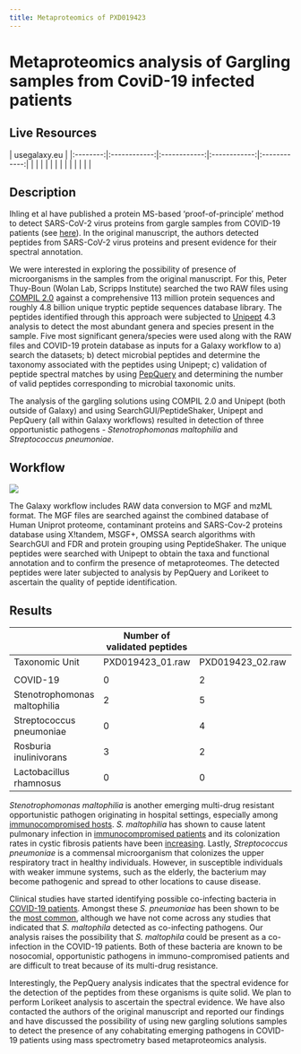 ```yaml
---
title: Metaproteomics of PXD019423
---
```


# Metaproteomics analysis of Gargling samples from CoviD-19 infected patients

## Live Resources

| usegalaxy.eu |
|:--------:|:------------:|:------------:|:------------:|:------------:|
| <FlatShield label="data library" message="view" href="https://usegalaxy.eu/library/list#folders/F61b36ed9cec77ec5" alt="Raw data from data library" /> |
| <FlatShield label="Input data" message="view" href="https://usegalaxy.eu/u/pratikjagtap/h/pxd19423-metaproteomics-raw01" alt="Raw data plus auxillary data" /> |
|
| <FlatShield label="Result history RAW 01" message="view" href="https://usegalaxy.eu/u/pratikjagtap/h/pxd19423-metaproteomics-search-raw01" alt="Galaxy history" /> |
| <FlatShield label="Result history RAW 02" message="view" href="https://usegalaxy.eu/u/pratikjagtap/h/pxd019423-raw02-metaproteomics-search" alt="Galaxy history" /> |
| <FlatShield label="Result history RAW 03" message="view" href="https://usegalaxy.eu/u/pratikjagtap/h/pxd019423-raw03-metaproteomics-search" alt="Galaxy history" /> |
| <FlatShield label="workflow" message="run" href="https://usegalaxy.eu/u/pratikjagtap/w/dataset-collection-pxd019423-workflow-for-pq-and-lk-08202020" alt="Galaxy workflow" /> |


## Description

Ihling et al have published a protein MS-based ‘proof-of-principle’ method to detect SARS-CoV-2 virus proteins from gargle samples from COVID-19 patients
(see [here](../PXD018682/)).
In the original manuscript, the authors detected peptides from SARS-CoV-2 virus proteins and present evidence for their spectral annotation. 

We were interested in exploring the possibility of presence of microorganisms in the samples from the original manuscript.
For this, Peter Thuy-Boun (Wolan Lab, Scripps Institute) searched the two RAW files using [COMPIL 2.0](https://pubs.acs.org/doi/10.1021/acs.jproteome.8b00722)
against a comprehensive 113 million protein sequences and roughly 4.8 billion unique tryptic peptide sequences database library.
The peptides identified through this approach were subjected to [Unipept](doi:10.1021/acs.jproteome.8b00716) 4.3 analysis to detect
the most abundant genera and species present in the sample. Five most significant genera/species were used along with the RAW files and
COVID-19 protein database as inputs for a Galaxy workflow to a) search the datasets; b) detect microbial peptides and determine the taxonomy associated
with the peptides using Unipept; c) validation of peptide spectral matches by using [PepQuery](https://genome.cshlp.org/content/29/3/485.full) and
determining the number of valid peptides corresponding to microbial taxonomic units.

The analysis of the gargling solutions using COMPIL 2.0 and Unipept (both outside of Galaxy) and using SearchGUI/PeptideShaker, Unipept and PepQuery (all within Galaxy workflows)
resulted in detection of three opportunistic pathogens - *Stenotrophomonas maltophilia* and *Streptococcus pneumoniae*. 


## Workflow

![](./img/wf.png)

The Galaxy workflow includes RAW data conversion to MGF and mzML format. The MGF files are searched against the combined database of Human Uniprot proteome, contaminant proteins and SARS-Cov-2 proteins database using X!tandem, MSGF+, OMSSA search algorithms with SearchGUI and FDR and protein grouping using PeptideShaker. The unique peptides were searched with Unipept to obtain the taxa and functional annotation and to confirm the presence of metaproteomes. The detected peptides were later subjected to analysis by PepQuery and Lorikeet to ascertain the quality of peptide identification.



## Results


|                              |  Number of validated peptides |                  |                  |
|------------------------------|-------------------------------|------------------|------------------|
| Taxonomic Unit               | PXD019423_01.raw              | PXD019423_02.raw | PXD019423_03.raw |
|                              |                               |                  |                  |
| COVID-19                     |               0               |         2        |         3        |
| Stenotrophomonas maltophilia |               2               |         5        |         6        |
| Streptococcus pneumoniae     |               0               |         4        |         1        |
| Rosburia inulinivorans       |               3               |         2        |         0        |
| Lactobacillus rhamnosus      |               0               |         0        |         10       |


*Stenotrophomonas maltophilia* is another emerging multi-drug resistant opportunistic pathogen originating in hospital settings, especially
among [immunocompromised hosts](https://www.ncbi.nlm.nih.gov/pmc/articles/PMC4557615/). *S. maltophilia* has shown to cause latent pulmonary
infection in [immunocompromised patients](https://pubmed.ncbi.nlm.nih.gov/16735148/) and its colonization rates in cystic fibrosis patients
have been [increasing](https://www.ncbi.nlm.nih.gov/pmc/articles/PMC1865680/).
Lastly, *Streptococcus pneumoniae* is a commensal microorganism that colonizes the upper respiratory tract in healthy individuals.
However, in susceptible individuals with weaker immune systems, such as the elderly, the bacterium may become pathogenic and spread to other locations to cause disease.

Clinical studies have started identifying possible co-infecting bacteria in [COVID-19 patients](https://pubmed.ncbi.nlm.nih.gov/32408156/).
Amongst these *S. pneumoniae* has been shown to be the [most common](https://www.ncbi.nlm.nih.gov/pmc/articles/PMC7245213/),
although we have not come across any studies that indicated that *S. maltophila* detected as co-infecting pathogens.
Our analysis raises the possibility that *S. maltophila* could be present as a co-infection in the COVID-19 patients.
Both of these bacteria are known to be nosocomial, opportunistic pathogens in immuno-compromised patients and are difficult to treat because of its multi-drug resistance.

Interestingly, the PepQuery analysis indicates that the spectral evidence for the detection of the peptides from these organisms is quite solid.
We plan to perform Lorikeet analysis to ascertain the spectral evidence. We have also contacted the authors of the original manuscript and
reported our findings and have discussed the possibility of using new gargling solutions samples to detect the presence of any cohabitating
emerging pathogens in COVID-19 patients using mass spectrometry based metaproteomics analysis.


